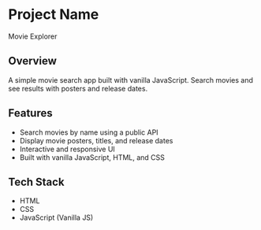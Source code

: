 # Project Name
Movie Explorer

## Overview
A simple movie search app built with vanilla JavaScript. Search movies and see results with posters and release dates.

## Features
- Search movies by name using a public API  
- Display movie posters, titles, and release dates  
- Interactive and responsive UI  
- Built with vanilla JavaScript, HTML, and CSS

## Tech Stack
- HTML  
- CSS  
- JavaScript (Vanilla JS)